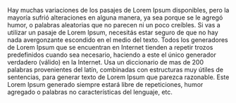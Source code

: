 Hay muchas variaciones de los pasajes de Lorem Ipsum disponibles, pero la mayoría sufrió alteraciones en
alguna manera, ya sea porque se le agregó humor, o palabras aleatorias que no parecen ni un poco creíbles. Si vas a 
utilizar un pasaje de Lorem Ipsum, necesitás estar seguro de que no hay nada avergonzante escondido en el medio del 
texto. Todos los generadores de Lorem Ipsum que se encuentran en Internet tienden a repetir trozos predefinidos 
cuando sea necesario, haciendo a este el único generador verdadero (válido) en la Internet. Usa un diccionario de 
mas de 200 palabras provenientes del latín, combinadas con estructuras muy útiles de sentencias, para generar texto 
de Lorem Ipsum que parezca razonable. Este Lorem Ipsum generado siempre estará libre de repeticiones, humor 
agregado o palabras no características del lenguaje, etc.   
